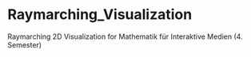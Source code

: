 # Raymarching_Visualization
Raymarching 2D Visualization for Mathematik für Interaktive Medien (4. Semester)

